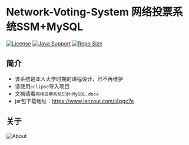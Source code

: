 # Network-Voting-System 网络投票系统SSM+MySQL

[![License](https://img.shields.io/github/license/ALI1416/Network-Voting-System?label=License)](https://opensource.org/licenses/BSD-3-Clause)
[![Java Support](https://img.shields.io/badge/Java-8+-green)](https://openjdk.org/)
[![Repo Size](https://img.shields.io/github/repo-size/ALI1416/Network-Voting-System?label=Repo%20Size&color=success)](https://github.com/ALI1416/Network-Voting-System/archive/refs/heads/master.zip)

## 简介

- 该系统是本人大学时期的课程设计，已不再维护
- 请使用`eclipse`导入项目
- 文档请看`网络投票系统SSM+MySQL.docx`
- jar包下载地址：<https://www.lanzoui.com/i4pgc7e>

## 关于

<picture>
  <source media="(prefers-color-scheme: dark)" srcset="https://www.404z.cn/images/about.dark.svg">
  <img alt="About" src="https://www.404z.cn/images/about.light.svg">
</picture>
